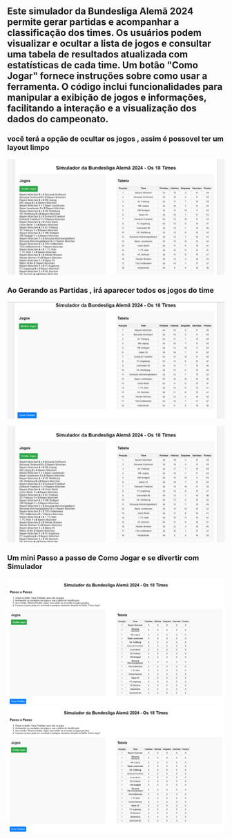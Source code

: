 
<h2>Este simulador da Bundesliga Alemã 2024 permite gerar partidas e acompanhar a classificação dos times. Os usuários podem visualizar e    ocultar a lista de jogos e consultar uma tabela de resultados atualizada com estatísticas de cada time. Um botão "Como Jogar" fornece   instruções sobre como usar a ferramenta. O código inclui funcionalidades para manipular a exibição de jogos e informações, facilitando a  interação e a visualização dos dados do campeonato. </h2>


<h3> você terá a opção de ocultar os jogos , assim é possovel ter um layout limpo </h3>

![alt text](<Bundesliga/img/Captura de tela 2024-09-06 180805.png>)


<h3>Ao Gerando as Partidas , irá aparecer todos os jogos do time </h3>

![alt text](<Bundesliga/img/Captura de tela 2024-09-06 180836 copy.png>)

![alt text](<Bundesliga/img/Captura de tela 2024-09-06 180805.png>)

<h3>Um mini Passo a passo de Como Jogar e se divertir com Simulador</h3>

![alt text](<Bundesliga/img/Captura de tela 2024-09-06 184118.png>)
![alt text](<Bundesliga/img/Captura de tela 2024-09-06 184118.png>)
